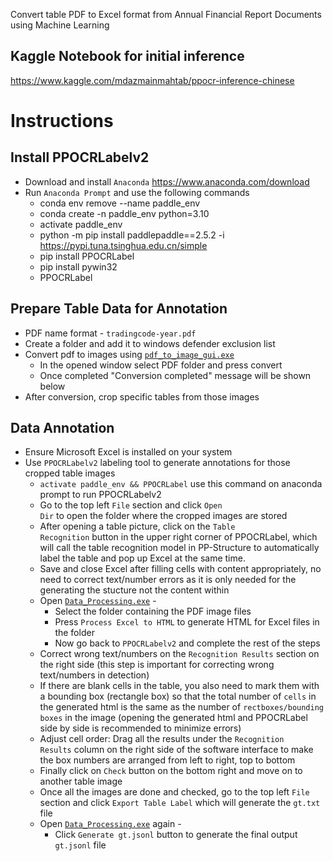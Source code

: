 Convert table PDF to Excel format from Annual Financial Report Documents using Machine Learning

## Kaggle Notebook for initial inference
https://www.kaggle.com/mdazmainmahtab/ppocr-inference-chinese

# Instructions

## Install PPOCRLabelv2
* Download and install <code>Anaconda</code> https://www.anaconda.com/download
* Run <code>Anaconda Prompt</code> and use the following commands
  * conda env remove --name paddle_env
  * conda create -n paddle_env python=3.10
  * activate paddle_env
  * python -m pip install paddlepaddle==2.5.2 -i https://pypi.tuna.tsinghua.edu.cn/simple
  * pip install PPOCRLabel
  * pip install pywin32
  * PPOCRLabel

## Prepare Table Data for Annotation
* PDF name format - <code>tradingcode-year.pdf</code>
* Create a folder and add it to windows defender exclusion list
* Convert pdf to images using <code>[pdf_to_image_gui.exe](https://github.com/AzmainO7/FRC-ML-Project-01/releases/download/Preview/pdf_to_image_gui.exe)</code>
  <!-- * Run <code>Anaconda Prompt</code>
  * Copy & paste <code>activate paddle_env && python "...\pdf_to_image_gui.py"</code>, replace "...\pdf_to_image_gui.py" with the actual path where <code>pdf_to_image_gui.py</code> is stored in your device -->
  * In the opened window select PDF folder and press convert
  * Once completed "Conversion completed" message will be shown below
* After conversion, crop specific tables from those images
  
## Data Annotation
* Ensure Microsoft Excel is installed on your system
* Use <code>PPOCRLabelv2</code> labeling tool to generate annotations for those cropped table images
  * <code>activate paddle_env && PPOCRLabel</code> use this command on anaconda prompt to run PPOCRLabelv2
  * Go to the top left <code>File</code> section and click <code>Open Dir</code> to open the folder where the cropped images are stored
  * After opening a table picture, click on the <code>Table Recognition</code> button in the upper right corner of PPOCRLabel, which will call the table recognition model in PP-Structure to automatically label the table and pop up Excel at the same time.
  * Save and close Excel after filling cells with content appropriately, no need to correct text/number errors as it is only needed for the generating the stucture not the content within
  * Open <code>[Data_Processing.exe](https://github.com/AzmainO7/FRC-ML-Project-01/releases/download/Preview/Data_Processing.exe)</code> -
    * Select the folder containing the PDF image files
    * Press <code>Process Excel to HTML</code> to generate HTML for Excel files in the folder
    * Now go back to <code>PPOCRLabelv2</code> and complete the rest of the steps
  * Correct wrong text/numbers on the <code>Recognition Results</code> section on the right side (this step is important for correcting wrong text/numbers in detection)
  * If there are blank cells in the table, you also need to mark them with a bounding box (rectangle box) so that the total number of <code>cells</code> in the generated html is the same as the number of <code>rectboxes/bounding boxes</code> in the image (opening the generated html and PPOCRLabel side by side is recommended to minimize errors) 
  * Adjust cell order: Drag all the results under the <code>Recognition Results</code> column on the right side of the software interface to make the box numbers are arranged from left to right, top to bottom
  * Finally click on <code>Check</code> button on the bottom right and move on to another table image
  * Once all the images are done and checked, go to the top left <code>File</code> section and click <code>Export Table Label</code> which will generate the <code>gt.txt</code> file
  * Open <code>[Data_Processing.exe](https://github.com/AzmainO7/FRC-ML-Project-01/releases/download/Preview/Data_Processing.exe)</code> again -
    * Click <code>Generate gt.jsonl</code> button to generate the final output <code>gt.jsonl</code> file

